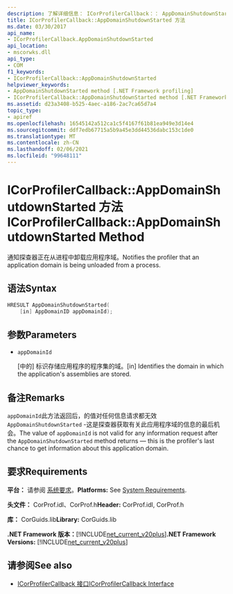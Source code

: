 ```yaml
---
description: 了解详细信息： ICorProfilerCallback：： AppDomainShutdownStarted 方法
title: ICorProfilerCallback::AppDomainShutdownStarted 方法
ms.date: 03/30/2017
api_name:
- ICorProfilerCallback.AppDomainShutdownStarted
api_location:
- mscorwks.dll
api_type:
- COM
f1_keywords:
- ICorProfilerCallback::AppDomainShutdownStarted
helpviewer_keywords:
- AppDomainShutdownStarted method [.NET Framework profiling]
- ICorProfilerCallback::AppDomainShutdownStarted method [.NET Framework profiling]
ms.assetid: d23a3408-b525-4aec-a186-2ac7ca65d7a4
topic_type:
- apiref
ms.openlocfilehash: 16545142a512ca1c5f4167f61b81ea949e3d14e4
ms.sourcegitcommit: ddf7edb67715a5b9a45e3dd44536dabc153c1de0
ms.translationtype: MT
ms.contentlocale: zh-CN
ms.lasthandoff: 02/06/2021
ms.locfileid: "99648111"
---
```

# <a name="icorprofilercallbackappdomainshutdownstarted-method"></a><span data-ttu-id="8f19c-103">ICorProfilerCallback::AppDomainShutdownStarted 方法</span><span class="sxs-lookup"><span data-stu-id="8f19c-103">ICorProfilerCallback::AppDomainShutdownStarted Method</span></span>

<span data-ttu-id="8f19c-104">通知探查器正在从进程中卸载应用程序域。</span><span class="sxs-lookup"><span data-stu-id="8f19c-104">Notifies the profiler that an application domain is being unloaded from a process.</span></span>  
  
## <a name="syntax"></a><span data-ttu-id="8f19c-105">语法</span><span class="sxs-lookup"><span data-stu-id="8f19c-105">Syntax</span></span>  
  
```cpp  
HRESULT AppDomainShutdownStarted(  
    [in] AppDomainID appDomainId);  
```  
  
## <a name="parameters"></a><span data-ttu-id="8f19c-106">参数</span><span class="sxs-lookup"><span data-stu-id="8f19c-106">Parameters</span></span>

- `appDomainId`

  <span data-ttu-id="8f19c-107">\[中的] 标识存储应用程序的程序集的域。</span><span class="sxs-lookup"><span data-stu-id="8f19c-107">\[in] Identifies the domain in which the application's assemblies are stored.</span></span>

## <a name="remarks"></a><span data-ttu-id="8f19c-108">备注</span><span class="sxs-lookup"><span data-stu-id="8f19c-108">Remarks</span></span>  

 <span data-ttu-id="8f19c-109">`appDomainId`此方法返回后，的值对任何信息请求都无效 `AppDomainShutdownStarted` -这是探查器获取有关此应用程序域的信息的最后机会。</span><span class="sxs-lookup"><span data-stu-id="8f19c-109">The value of `appDomainId` is not valid for any information request after the `AppDomainShutdownStarted` method returns — this is the profiler's last chance to get information about this application domain.</span></span>  
  
## <a name="requirements"></a><span data-ttu-id="8f19c-110">要求</span><span class="sxs-lookup"><span data-stu-id="8f19c-110">Requirements</span></span>  

 <span data-ttu-id="8f19c-111">**平台：** 请参阅 [系统要求](../../get-started/system-requirements.md)。</span><span class="sxs-lookup"><span data-stu-id="8f19c-111">**Platforms:** See [System Requirements](../../get-started/system-requirements.md).</span></span>  
  
 <span data-ttu-id="8f19c-112">**头文件：** CorProf.idl、CorProf.h</span><span class="sxs-lookup"><span data-stu-id="8f19c-112">**Header:** CorProf.idl, CorProf.h</span></span>  
  
 <span data-ttu-id="8f19c-113">**库：** CorGuids.lib</span><span class="sxs-lookup"><span data-stu-id="8f19c-113">**Library:** CorGuids.lib</span></span>  
  
 <span data-ttu-id="8f19c-114">**.NET Framework 版本：**[!INCLUDE[net_current_v20plus](../../../../includes/net-current-v20plus-md.md)]</span><span class="sxs-lookup"><span data-stu-id="8f19c-114">**.NET Framework Versions:** [!INCLUDE[net_current_v20plus](../../../../includes/net-current-v20plus-md.md)]</span></span>  
  
## <a name="see-also"></a><span data-ttu-id="8f19c-115">请参阅</span><span class="sxs-lookup"><span data-stu-id="8f19c-115">See also</span></span>

- [<span data-ttu-id="8f19c-116">ICorProfilerCallback 接口</span><span class="sxs-lookup"><span data-stu-id="8f19c-116">ICorProfilerCallback Interface</span></span>](icorprofilercallback-interface.md)
